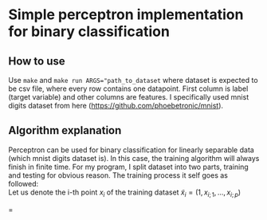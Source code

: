 # Simple perceptron implementation for binary classification

## How to use
Use `make` and `make run ARGS="path_to_dataset` where dataset is expected to be csv file, where every row contains one datapoint. First column is label (target variable) and other columns are features. I specifically used mnist digits dataset from here (https://github.com/phoebetronic/mnist). 

## Algorithm explanation
Perceptron can be used for binary classification for linearly separable data (which mnist digits dataset is). In this case, the training algorithm will always finish in finite time. For my program, I split dataset into two parts, training and testing for obvious reason. The training process it self goes as followed: \
Let us denote the i-th point $x_i$ of the training dataset $\tilde{x}_i = (1, x_{i;1},...,x_{i;p})$


=
